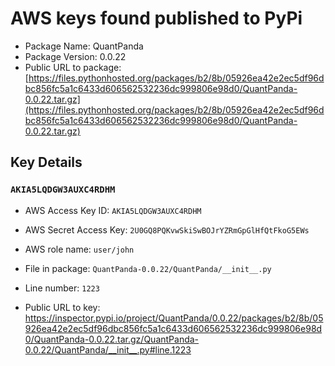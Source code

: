 # AWS keys found published to PyPi

* Package Name: QuantPanda
* Package Version: 0.0.22
* Public URL to package: [https://files.pythonhosted.org/packages/b2/8b/05926ea42e2ec5df96dbc856fc5a1c6433d606562532236dc999806e98d0/QuantPanda-0.0.22.tar.gz](https://files.pythonhosted.org/packages/b2/8b/05926ea42e2ec5df96dbc856fc5a1c6433d606562532236dc999806e98d0/QuantPanda-0.0.22.tar.gz)

## Key Details

### `AKIA5LQDGW3AUXC4RDHM`

* AWS Access Key ID: `AKIA5LQDGW3AUXC4RDHM`
* AWS Secret Access Key: `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` 
* AWS role name: `user/john`
* File in package: `QuantPanda-0.0.22/QuantPanda/__init__.py`
* Line number: `1223`

* Public URL to key: https://inspector.pypi.io/project/QuantPanda/0.0.22/packages/b2/8b/05926ea42e2ec5df96dbc856fc5a1c6433d606562532236dc999806e98d0/QuantPanda-0.0.22.tar.gz/QuantPanda-0.0.22/QuantPanda/__init__.py#line.1223


